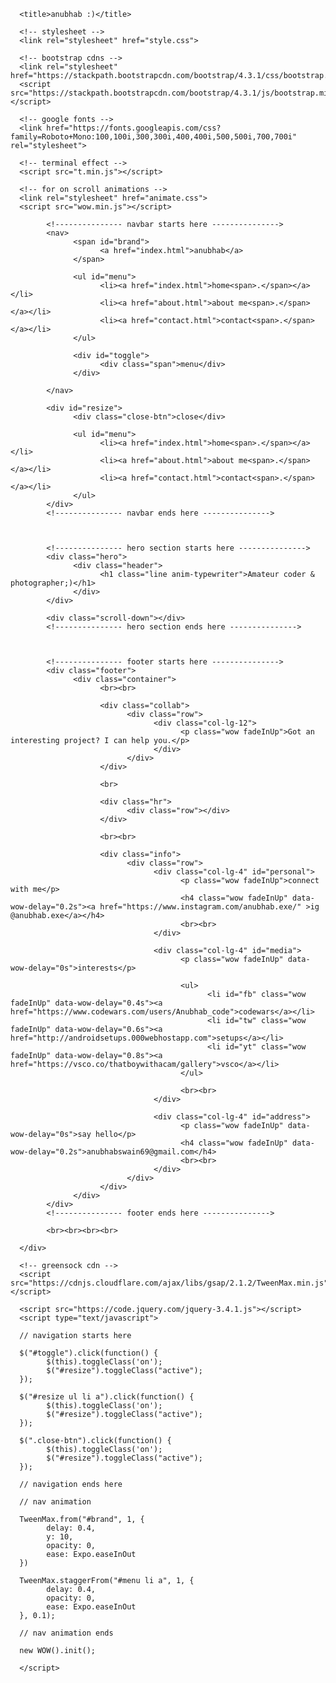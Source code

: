 <!DOCTYPE html>
<html lang="en">
<head>
      <meta charset="UTF-8">
      <meta name="viewport" content="width=device-width, initial-scale=1.0">
      <meta http-equiv="X-UA-Compatible" content="ie=edge">
      <meta name="author" content="anubhab">

      <title>anubhab :)</title>

      <!-- stylesheet -->
      <link rel="stylesheet" href="style.css">

      <!-- bootstrap cdns -->
      <link rel="stylesheet" href="https://stackpath.bootstrapcdn.com/bootstrap/4.3.1/css/bootstrap.min.css">
      <script src="https://stackpath.bootstrapcdn.com/bootstrap/4.3.1/js/bootstrap.min.js"></script>

      <!-- google fonts -->
      <link href="https://fonts.googleapis.com/css?family=Roboto+Mono:100,100i,300,300i,400,400i,500,500i,700,700i" rel="stylesheet">

      <!-- terminal effect -->
      <script src="t.min.js"></script>

      <!-- for on scroll animations -->
      <link rel="stylesheet" href="animate.css">
      <script src="wow.min.js"></script>

</head>
<body>
      <div class="wrapper">

            <!--------------- navbar starts here --------------->
            <nav>
                  <span id="brand">
                        <a href="index.html">anubhab</a>
                  </span>

                  <ul id="menu">
                        <li><a href="index.html">home<span>.</span></a></li>
                        <li><a href="about.html">about me<span>.</span></a></li>
                        <li><a href="contact.html">contact<span>.</span></a></li>
                  </ul>

                  <div id="toggle">
                        <div class="span">menu</div>
                  </div>

            </nav>

            <div id="resize">
                  <div class="close-btn">close</div>

                  <ul id="menu">
                        <li><a href="index.html">home<span>.</span></a></li>
                        <li><a href="about.html">about me<span>.</span></a></li>
                        <li><a href="contact.html">contact<span>.</span></a></li>
                  </ul>
            </div>
            <!--------------- navbar ends here --------------->



            <!--------------- hero section starts here --------------->
            <div class="hero">
                  <div class="header">
                        <h1 class="line anim-typewriter">Amateur coder & photographer;)</h1>
                  </div>
            </div>

            <div class="scroll-down"></div>
            <!--------------- hero section ends here --------------->



            <!--------------- footer starts here --------------->
            <div class="footer">
                  <div class="container">
                        <br><br>

                        <div class="collab">
                              <div class="row">
                                    <div class="col-lg-12">
                                          <p class="wow fadeInUp">Got an interesting project? I can help you.</p>
                                    </div>
                              </div>
                        </div>

                        <br>

                        <div class="hr">
                              <div class="row"></div>
                        </div>

                        <br><br>

                        <div class="info">
                              <div class="row">
                                    <div class="col-lg-4" id="personal">
                                          <p class="wow fadeInUp">connect with me</p>
                                          <h4 class="wow fadeInUp" data-wow-delay="0.2s"><a href="https://www.instagram.com/anubhab.exe/" >ig @anubhab.exe</a></h4>
                                          <br><br>
                                    </div>

                                    <div class="col-lg-4" id="media">
                                          <p class="wow fadeInUp" data-wow-delay="0s">interests</p>

                                          <ul>
                                                <li id="fb" class="wow fadeInUp" data-wow-delay="0.4s"><a href="https://www.codewars.com/users/Anubhab_code">codewars</a></li>
                                                <li id="tw" class="wow fadeInUp" data-wow-delay="0.6s"><a href="http://androidsetups.000webhostapp.com">setups</a></li>
                                                <li id="yt" class="wow fadeInUp" data-wow-delay="0.8s"><a href="https://vsco.co/thatboywithacam/gallery">vsco</a></li>
                                          </ul>

                                          <br><br>
                                    </div>

                                    <div class="col-lg-4" id="address">
                                          <p class="wow fadeInUp" data-wow-delay="0s">say hello</p>
                                          <h4 class="wow fadeInUp" data-wow-delay="0.2s">anubhabswain69@gmail.com</h4>
                                          <br><br>
                                    </div>
                              </div>
                        </div>
                  </div>
            </div>
            <!--------------- footer ends here --------------->

            <br><br><br><br>

      </div>

      <!-- greensock cdn -->
      <script src="https://cdnjs.cloudflare.com/ajax/libs/gsap/2.1.2/TweenMax.min.js"></script>

      <script src="https://code.jquery.com/jquery-3.4.1.js"></script>
      <script type="text/javascript">

      // navigation starts here

      $("#toggle").click(function() {
            $(this).toggleClass('on');
            $("#resize").toggleClass("active");
      });

      $("#resize ul li a").click(function() {
            $(this).toggleClass('on');
            $("#resize").toggleClass("active");
      });

      $(".close-btn").click(function() {
            $(this).toggleClass('on');
            $("#resize").toggleClass("active");
      });

      // navigation ends here

      // nav animation

      TweenMax.from("#brand", 1, {
            delay: 0.4,
            y: 10,
            opacity: 0,
            ease: Expo.easeInOut
      })

      TweenMax.staggerFrom("#menu li a", 1, {
            delay: 0.4,
            opacity: 0,
            ease: Expo.easeInOut
      }, 0.1);

      // nav animation ends

      new WOW().init();

      </script>
</body>
</html>
